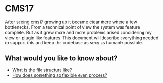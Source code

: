 CMS17
==========

After seeing cms17 growing up it became clear there where a few bottlenecks. From a technical point of view the system was feature complete. But as it grew more and more problems arised concidering my view on plugin like features. This document will describe everything needed to support this and keep the codebase as sexy as humanly possible.

What would you like to know about?
----------
* [What is the file structure like?](structure.md)
* [How does something so flexible even process?](flow.md)
